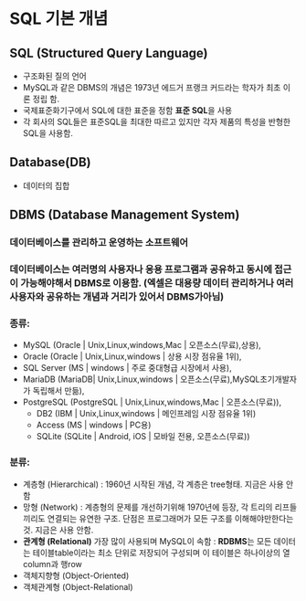 # SQL 기본 개념

## SQL (Structured Query Language)
 - 구조화된 질의 언어
 - MySQL과 같은 DBMS의 개념은 1973년 에드거 프랭크 커드라는 학자가 최초 이론 정립 함. 
 - 국제표준화기구에서 SQL에 대한 표준을 정함 **표준 SQL**을 사용
 - 각 회사의 SQL들은 표준SQL을 최대한 따르고 있지만 각자 제품의 특성을 반형한 SQL을 사용함.  

## Database(DB)
- 데이터의 집합

## DBMS (Database Management System)
### 데이터베이스를 관리하고 운영하는 소프트웨어
### 데이터베이스는 여러명의 사용자나 응용 프로그램과 공유하고 동시에 접근이 가능해야해서 DBMS로 이용함. (엑셀은 대용량 데이터 관리하거나 여러사용자와 공유하는 개념과 거리가 있어서 DBMS가아님)

### 종류:    
- MySQL (Oracle | Unix,Linux,windows,Mac | 오픈소스(무료),상용),
- Oracle (Oracle | Unix,Linux,windows | 상용 시장 점유율 1위), 
- SQL Server (MS | windows | 주로 중대형급 시장에서 사용),
- MariaDB (MariaDB| Unix,Linux,windows | 오픈소스(무료),MySQL초기개발자가 독립해서 만듦), 
- PostgreSQL (PostgreSQL | Unix,Linux,windows,Mac | 오픈소스(무료)),
   - DB2 (IBM | Unix,Linux,windows | 메인프레임 시장 점유율 1위)
   - Access (MS | windows | PC용)
   - SQLite (SQLite | Android, iOS | 모바일 전용, 오픈소스(무료))
   
### 분류:
- 계층형 (Hierarchical) :  1960년 시작된 개념, 각 계층은 tree형태. 지금은 사용 안함
- 망형 (Network) : 계층형의 문제를 개선하기위해 1970년에 등장, 각 트리의 리프들끼리도 연결되는 유연한 구조. 단점은 프로그래머가 모든 구조를 이해해야만한다는것. 지금은 사용 안함.
- **관계형 (Relational)** 가장 많이 사용되며 MySQL이 속함 : **RDBMS**는 모든 데이터는 테이블table이라는 최소 단위로 저장되어 구성되며 이 테이블은 하나이상의 열column과 행row
- 객체지향형 (Object-Oriented)
- 객체관계형 (Object-Relational)


